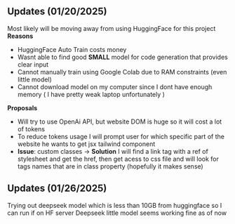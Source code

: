 ## Updates (01/20/2025)
Most likely will be moving away from using HuggingFace for this project
**Reasons**
- HuggingFace Auto Train costs money
- Wasnt able to find good **SMALL** model for code generation that provides clear input
- Cannot manually train using Google Colab due to RAM constraints (even little model)
- Cannot download model on my computer since I dont have enough memory ( I have pretty weak laptop unfortunately )

**Proposals**
- Will try to use OpenAi API, but website DOM is huge so it will cost a lot of tokens
- To reduce tokens usage I will prompt user for which specific part of the website he wants to get jsx tailwind component
- **Issue**: custom classes -> **Solution** I will find a link tag with a ref of stylesheet and get the href, then get acess to css file and will look for tags names that are in class property (hopefully it makes sense)

## Updates (01/26/2025) 
Trying out deepseek model which is less than 10GB from huggingface so I can run if on HF server 
Deepseek little model seems working fine as of now
